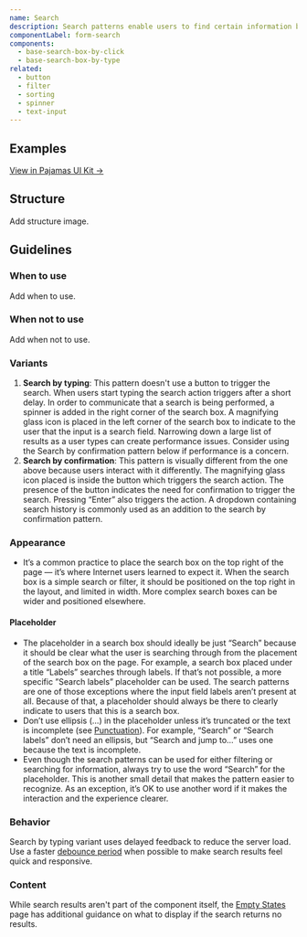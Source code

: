 ```yaml
---
name: Search
description: Search patterns enable users to find certain information by adding criteria that match their query.
componentLabel: form-search
components:
  - base-search-box-by-click
  - base-search-box-by-type
related:
  - button
  - filter
  - sorting
  - spinner
  - text-input
---
```


## Examples

<story-viewer component="base-search-box-by-click" story="history" title="Search by click with history" iframe-padding="0 0 200px 0"></story-viewer>

<story-viewer component="base-search-box-by-type" title="Search by type"></story-viewer>

[View in Pajamas UI Kit →](https://www.figma.com/file/qEddyqCrI7kPSBjGmwkZzQ/%F0%9F%93%99-Component-library?node-id=49871-77784)

## Structure

<todo>Add structure image.</todo>

## Guidelines

### When to use

<todo>Add when to use.</todo>

### When not to use

<todo>Add when not to use.</todo>

### Variants

1. **Search by typing**: This pattern doesn't use a button to trigger the search. When users start typing the search action triggers after a short delay. In order to communicate that a search is being performed, a spinner is added in the right corner of the search box. A magnifying glass icon is placed in the left corner of the search box to indicate to the user that the input is a search field. Narrowing down a large list of results as a user types can create performance issues. Consider using the Search by confirmation pattern below if performance is a concern.
1. **Search by confirmation**: This pattern is visually different from the one above because users interact with it differently. The magnifying glass icon placed is inside the button which triggers the search action. The presence of the button indicates the need for confirmation to trigger the search. Pressing “Enter” also triggers the action. A dropdown containing search history is commonly used as an addition to the search by confirmation pattern.

### Appearance

- It’s a common practice to place the search box on the top right of the page — it’s where Internet users learned to expect it. When the search box is a simple search or filter, it should be positioned on the top right in the layout, and limited in width. More complex search boxes can be wider and positioned elsewhere.

#### Placeholder

- The placeholder in a search box should ideally be just “Search” because it should be clear what the user is searching through from the placement of the search box on the page. For example, a search box placed under a title “Labels” searches through labels. If that’s not possible, a more specific ”Search labels” placeholder can be used. The search patterns are one of those exceptions where the input field labels aren’t present at all. Because of that, a placeholder should always be there to clearly indicate to users that this is a search box.
- Don’t use ellipsis (…) in the placeholder unless it’s truncated or the text is incomplete (see [Punctuation](/content/punctuation)). For example, “Search” or “Search labels” don’t need an ellipsis, but “Search and jump to…” uses one because the text is incomplete.
- Even though the search patterns can be used for either filtering or searching for information, always try to use the word “Search” for the placeholder. This is another small detail that makes the pattern easier to recognize. As an exception, it’s OK to use another word if it makes the interaction and the experience clearer.

### Behavior

Search by typing variant uses delayed feedback to reduce the server load. Use a faster [debounce period](/usability/saving-and-feedback#delayed-feedback) when possible to make search results feel quick and responsive.

### Content

While search results aren't part of the component itself, the [Empty States](/patterns/empty-states#empty-search-results) page has additional guidance on what to display if the search returns no results.
